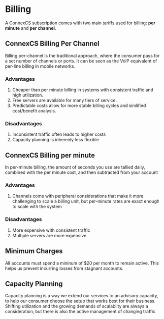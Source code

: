 # Billing

A ConnexCS subscription comes with two main tariffs used for billing: **per minute** and **per channel**.

## ConnexCS Billing Per Channel

Billing per-channel is the traditional approach, where the consumer pays for a set number of channels or ports. It can be seen as the VoIP equivalent of per-line billing in mobile networks. 

### Advantages

1. Cheaper than per minute billing in systems with consistent traffic and high utilization.
2. Free servers are available for many tiers of service.
3. Predictable costs allow for more stable billing cycles and simlified cost/benefit analysis.

### Disadvantages

1. Inconsistent traffic often leads to higher costs
2. Capacity planning is inherenly less flexible

## ConnexCS Billing per minute

In per-minute billing, the amount of seconds you use are tallied daily, combined with the per minute cost, and then subtracted from your account

### Advantages
 
  1. Channels come with peripheral considerations that make it more challenging to scale a billing unit, but per-minute rates are exact enough to scale with the system

### Disadvantages

  1. More expensive with consistent traffic
  2. Multiple servers are more expensive

## Minimum Charges

All accounts must spend a mininum of $20 per month to remain active.  This helps us prevent incurring losses from stagnant accounts. 

## Capacity Planning

Capacity planning is a way we extend our services to an advisory capacity, to help our consumer choose the setup that works best for their business. Shifting utilization and the growing demands of scalabilty are always a consideration, but there is also the active management of changing traffic.
